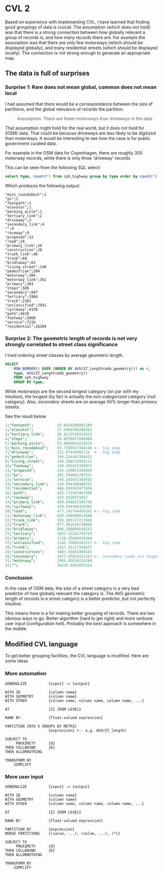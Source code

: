 # CVL 2

Based on experience with implementing CVL, I have learned that finding good groupings of data is crucial. The assumption (which does not hold) was that there is a strong connection between how globally relevant a group of records is, and how many records there are. For example the assumption was that there are only few motorways (which should be displayed globally), and many residential streets (which should be displayed locally). The connection is not strong enough to generate an appropriate map. 

## The data is full of surprises

### Surprise 1: Rare does not mean global, common does not mean local

I had assumed that there would be a correspondance between the size of partitions, and the global relevance of records the partition.

> Assumption: There are fewer motorways than driveways in the data

That assumption might hold for the real world, but it does not hold for (OSM) data. That could be because driveways are less likely to be digitized than motorways. It would be interesting to see how the case is for public government curated data.

For example in the OSM data for Copenhagen, there are roughly 300 motorway records, while there is only three 'driveway' records

This can be seen from the following SQL select:

```sql
select type, count(*) from cph_highway group by type order by count(*);
```

Which produces the following output:

```
"mini_roundabout";1
"ps";1
"footpath";1
"elevator";1
"parking_aisle";1
"tertiary_link";2
"driveway";3
"secondary_link";4
"";9
"raceway";9
"proposed";12
"road";24
"primary_link";24
"construction";28
"trunk_link";46
"trunk";60
"bridleway";63
"living_street";140
"pedestrian";204
"motorway";304
"motorway_link";361
"primary";383
"steps";589
"secondary";607
"tertiary";1984
"track";2161
"unclassified";2941
"cycleway";4150
"path";4419
"footway";5860
"service";7216
"residential";26204
```

### Surprise 2: The geometric length of records is not very strongly correlated to street class significance

I tried ordering street classes by average geometric length.

```sql
SELECT 
	ROW_NUMBER() OVER (ORDER BY AVG(ST_Length(wkb_geometry))) as r, 
	type, AVG(ST_Length(wkb_geometry)) 
	FROM cph_highway 
	GROUP BY type;
```

While *motorways* are the second longest category (on par with my intuition), the longest (by far) is actually the *non-categorized* category (null category). Also, *secondary* streets are on average 50% longer than *primary* streets.

See the result below

```sql
1;"footpath";			25.6824500902169
2;"elevator";			27.3465194286262
3;"tertiary_link";		28.8113510353613
4;"steps";				28.8876872565808 
5;"parking_aisle";		53.9869841632674 
6;"mini_roundabout";	93.7705017344146 <-- big jump 
7;"driveway";			121.87410492716  <-- big jump 
8;"pedestrian";			196.214442364432
9;"living_street";		245.168732950111 
10;"footway";			249.456252785017
11;"proposed";			255.159812458839
12;"ps";				281.594661792331
13;"service";			295.283431383635
14;"secondary_link";	318.094340460757 
15;"residential";		406.859343477658
16;"path";				425.772542467599
17;"raceway";			435.9228571857
18;"primary_link";		450.048825106736
19;"cycleway";			470.034366325362
20;"road";				477.242744426391 <-- big jump
21;"motorway_link";		649.449489913686 
22;"trunk_link";		703.365117217018 
23;"track";				877.861016730898
24;"bridleway";			896.280894536543
25;"tertiary";			1027.22141743728
26;"primary";			1126.55680436444
27;"unclassified";		1182.76865261217 <-- big jump
28;"trunk";				1427.35117104817
29;"construction";		1607.53453300145
30;"secondary";			1677.87023412163 <-- secondary roads are longer than primary
31;"motorway";			1965.85616116289
32;"";					26235.8451055314
```

### Conclusion

In the case of OSM data, the size of a street category is a very bad predictor of how globally relevant the category is. The AVG geometric length of records in a street category is a better predictor, but not perfectly intuitive. 

This means there is a for making better grouping of records. There are two obvious ways to go: Better algorithm (hard to get right) and more verbose user input (configuration hell). Probably the best approach is somewhere in the middle.

## Modified CVL language

To get better grouping facilities, the CVL language is modified. Here are some ideas

### More automation

```cvl
GENERALIZE 			{input} -> {output} 

WITH ID 			{column name}
WITH GEOMETRY		{column name}
WITH OTHER			{column name, column name, column name, ...}

AT  				{Z} ZOOM LEVELS

RANK BY 			{float-valued expression}

PARTITION INTO 5 GROUPS BY METRIC
 					{expression} <-- e.g. AVG(ST_length)

SUBJECT TO 
	 PROXIMITY 		{d} 
THEN CELLBOUND 		{K} 
THEN ALLORNOTHING 

TRANSFORM BY
	SIMPLIFY
```

### More user input

```cvl
GENERALIZE 			{input} -> {output} 

WITH ID 			{column name}
WITH GEOMETRY		{column name}
WITH OTHER			{column name, column name, column name, ...}

AT  				{Z} ZOOM LEVELS

RANK BY 			{float-valued expression}

PARTITION BY 		{expression}
MERGE PARTITIONS	{(value, ...), (value, ...), (*)}

SUBJECT TO 
	 PROXIMITY 		{d} 
THEN CELLBOUND 		{K} 
THEN ALLORNOTHING 

TRANSFORM BY
	SIMPLIFY
```

